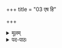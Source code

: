 +++
title = "03 एष हि"

+++


<details><summary>मूलम्</summary>

ए॒ष हि दे॒वः प्र॒दिशोनु॒ सर्वाः॒  
पूर्वो॑ हि जा॒तस्स उ॒ गर्भे॑ अ॒न्तः ।  
स वि॒जाय॑मानस्स जनि॒ष्यमा॑णः  
प्र॒त्यङ्मुखा᳚स्तिष्ठति वि॒श्वतो॑मुखः ॥
</details>

<details><summary>पद-पाठः</summary>

12अद्भ्यस्सम्भूत इत्यनुवाको व्याख्यातो होतृप्रश्ने ॥
</details>
